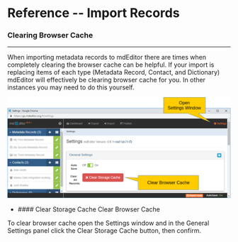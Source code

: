 # Reference -- Import Records 
### Clearing Browser Cache
--- 

When importing metadata records to mdEditor there are times when completely clearing the browser cache can be helpful.  If your import is replacing items of each type (<span class="md-panel">Metadata Record</span>, <span class="md-panel">Contact</span>, and <span class="md-panel">Dictionary</span>) mdEditor will effectively be clearing browser cache for you.  In other instances you may need to do this yourself.  

![Settings Window](/assets/reference/import/clear-cache.png)

 * ####<span class="btn btn-danger btn-xs"> <i class="fa fa-times"> </i> Clear Storage Cache</span> Clear Browser Cache
 
 To clear browser cache open the <span class="md-window">Settings</span> window and in the <span class="md-panel">General Settings</span> panel click the <span class="btn btn-danger btn-xs"> <i class="fa fa-times"> </i> Clear Storage Cache</span> button, then confirm. 
 